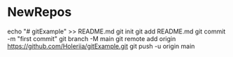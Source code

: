 # NewRepos
echo "# gitExample" >> README.md
git init
git add README.md
git commit -m "first commit"
git branch -M main
git remote add origin https://github.com/Holeriia/gitExample.git
git push -u origin main
